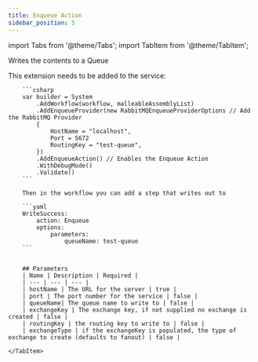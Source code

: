 ```yaml
---
title: Enqueue Action
sidebar_position: 5
---
```

import Tabs from '@theme/Tabs';
import TabItem from '@theme/TabItem';


Writes the contents to a Queue

This extension needs to be added to the service:

<Tabs>
    <TabItem value="rabbitmq" label="RabbitMQ" default>

        ```csharp
        var builder = System
            .AddWorkflow(workflow, malleableAssemblyList)
            .AddEnqueueProvider(new RabbitMQEnqueueProviderOptions // Add the RabbitMQ Provider
            {
                HostName = "localhost",
                Port = 5672
                RoutingKey = "test-queue",
            })
            .AddEnqueueAction() // Enables the Enqueue Action
            .WithDebugMode()
            .Validate()
        ```

        Then in the workflow you can add a step that writes out to

        ```yaml
        WriteSuccess:
            action: Enqueue
            options:
                parameters:
                    queueName: test-queue
        ```


        ## Parameters
        | Name | Description | Required |
        | --- | --- | --- |
        | hostName | The URL for the server | true | 
        | port | The port number for the service | false |
        | queueName| The queue name to write to | false |
        | exchangeKey | The exchange key, if not supplied no exchange is created | false |
        | routingKey | the routing key to write to | false |
        | exchangeType | if the exchangeKey is populated, the type of exchange to create (defaults to fanout) | false |

    </TabItem>
</Tabs>